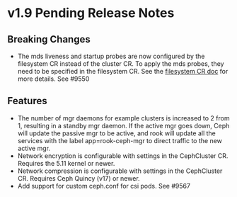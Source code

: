 # v1.9 Pending Release Notes

## Breaking Changes

* The mds liveness and startup probes are now configured by the filesystem CR instead of the cluster CR. To apply the mds probes, they need to be specified in the filesystem CR. See the [filesystem CR doc](Documentation/ceph-filesystem-crd.md#metadata-server-settings) for more details. See #9550

## Features

* The number of mgr daemons for example clusters is increased to 2 from 1, resulting in a standby mgr daemon.
  If the active mgr goes down, Ceph will update the passive mgr to be active, and rook will update all the services
  with the label app=rook-ceph-mgr to direct traffic to the new active mgr.
* Network encryption is configurable with settings in the CephCluster CR. Requires the 5.11 kernel or newer.
* Network compression is configurable with settings in the CephCluster CR. Requires Ceph Quincy (v17) or newer.
* Add support for custom ceph.conf for csi pods. See #9567
